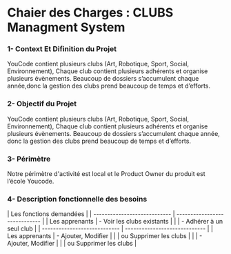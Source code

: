 # Chaier des Charges : CLUBS Managment System


### 1- Context Et Difinition du Projet

YouCode contient plusieurs clubs (Art, Robotique, Sport, Social, Environnement),
Chaque club contient plusieurs adhérents et organise plusieurs évènements.
Beaucoup de dossiers s’accumulent chaque année,donc la gestion des clubs prend beaucoup de temps et d’efforts.

### 2- Objectif du Projet

YouCode contient plusieurs clubs (Art, Robotique, Sport, Social, Environnement),
Chaque club contient plusieurs adhérents et organise plusieurs évènements. Beaucoup de dossiers s’accumulent chaque année,
donc la gestion des clubs prend beaucoup de temps et d’efforts.

### 3- Périmètre 

Notre périmètre d'activité est local et le Product Owner du produit est l’école Youcode.

### 4- Description fonctionnelle des besoins


|                   Les fonctions demandées                    |
| ---------------------------- | ----------------------------- |
| Les apprenants               | -	Voir les clubs existants    |
|                              | -	Adhérer à un seul club      |
| ---------------------------- | ----------------------------- |
| Les apprenants               |  -	Ajouter, Modifier          |
|                              |     ou Supprimer les clubs    |
|                              |  -	Ajouter, Modifier          |
|                              |    ou Supprimer les clubs     |
